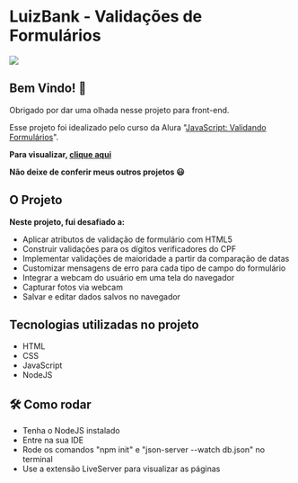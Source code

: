 
# LuizBank - Validações de Formulários
[![](https://camo.githubusercontent.com/459f141bd5e24c179a0e2dd49691e290ed5c5d4b4cb97767daee7cfaf6e31121/687474703a2f2f696d672e736869656c64732e696f2f7374617469632f76313f6c6162656c3d535441545553266d6573736167653d434f4e434c5549444f26636f6c6f723d475245454e267374796c653d666f722d7468652d6261646765)](https://camo.githubusercontent.com/459f141bd5e24c179a0e2dd49691e290ed5c5d4b4cb97767daee7cfaf6e31121/687474703a2f2f696d672e736869656c64732e696f2f7374617469632f76313f6c6162656c3d535441545553266d6573736167653d434f4e434c5549444f26636f6c6f723d475245454e267374796c653d666f722d7468652d6261646765)

  
  
## Bem Vindo! 👋

  

Obrigado por dar uma olhada nesse projeto para front-end.


Esse projeto foi idealizado pelo curso da Alura "[JavaScript: Validando Formulários](https://cursos.alura.com.br/course/javascript-validando-formularios)".

**Para visualizar, [clique aqui](https://luizfelipesantospereira.github.io/LuizBank/)**

**Não deixe de conferir meus outros projetos :smiley:**

  

## O Projeto

  
**Neste projeto, fui desafiado a:**
 -  Aplicar atributos de validação de formulário com HTML5
-   Construir validações para os dígitos verificadores do CPF
-   Implementar validações de maioridade a partir da comparação de datas
-   Customizar mensagens de erro para cada tipo de campo do formulário
-   Integrar a webcam do usuário em uma tela do navegador
-   Capturar fotos via webcam
-   Salvar e editar dados salvos no navegador

  ## Tecnologias utilizadas no projeto

-   HTML
-   CSS
-  JavaScript
- NodeJS

## 🛠️ Como rodar

 - Tenha o NodeJS instalado
 - Entre na sua IDE 
 - Rode os comandos "npm init" e "json-server --watch db.json" no terminal
 - Use a extensão LiveServer para visualizar as páginas
  
